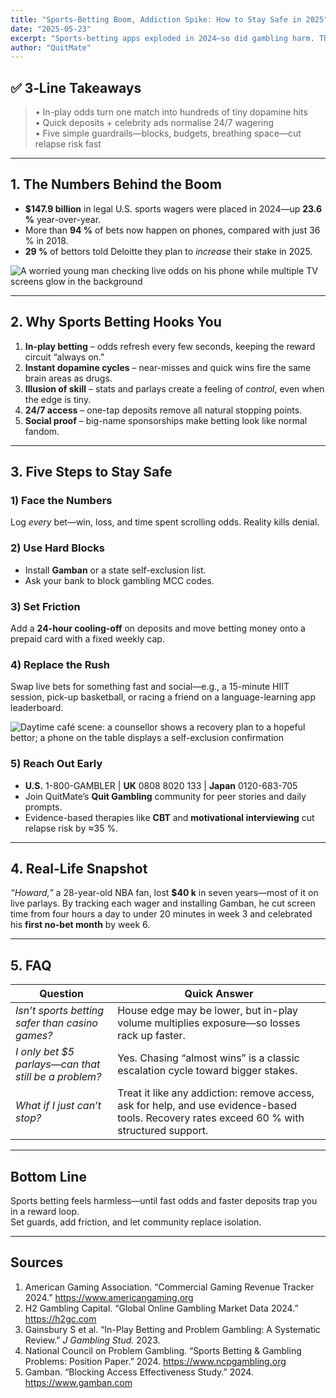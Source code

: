 ```yaml
---
title: "Sports-Betting Boom, Addiction Spike: How to Stay Safe in 2025"
date: "2025-05-23"
excerpt: "Sports-betting apps exploded in 2024—so did gambling harm. This plain-English guide explains *why* in-play odds hook you and offers five science-backed guardrails to protect your money and mental health. QuitMate makes each step easier."
author: "QuitMate"
---
```


## ✅ **3‑Line Takeaways** 
> • In-play odds turn one match into hundreds of tiny dopamine hits  
> • Quick deposits + celebrity ads normalise 24/7 wagering  
> • Five simple guardrails—blocks, budgets, breathing space—cut relapse risk fast

---

## 1. The Numbers Behind the Boom

- **$147.9 billion** in legal U.S. sports wagers were placed in 2024—up **23.6 %** year-over-year.
- More than **94 %** of bets now happen on phones, compared with just 36 % in 2018.
- **29 %** of bettors told Deloitte they plan to _increase_ their stake in 2025.

![A worried young man checking live odds on his phone while multiple TV screens glow in the background](sports-betting-young.png)

---

## 2. Why Sports Betting Hooks You

1. **In-play betting** – odds refresh every few seconds, keeping the reward circuit “always on.”
2. **Instant dopamine cycles** – near-misses and quick wins fire the same brain areas as drugs.
3. **Illusion of skill** – stats and parlays create a feeling of _control_, even when the edge is tiny.
4. **24/7 access** – one-tap deposits remove all natural stopping points.
5. **Social proof** – big-name sponsorships make betting look like normal fandom.

---

## 3. Five Steps to Stay Safe

### 1) Face the Numbers

Log _every_ bet—win, loss, and time spent scrolling odds. Reality kills denial.

### 2) Use Hard Blocks

- Install **Gamban** or a state self-exclusion list.
- Ask your bank to block gambling MCC codes.

### 3) Set Friction

Add a **24-hour cooling-off** on deposits and move betting money onto a prepaid card with a fixed weekly cap.

### 4) Replace the Rush

Swap live bets for something fast and social—e.g., a 15-minute HIIT session, pick-up basketball, or racing a friend on a language-learning app leaderboard.

![Daytime café scene: a counsellor shows a recovery plan to a hopeful bettor; a phone on the table displays a self-exclusion confirmation](sports-betting-old.png)

### 5) Reach Out Early

- **U.S.** 1-800-GAMBLER | **UK** 0808 8020 133 | **Japan** 0120-683-705
- Join QuitMate’s **Quit Gambling** community for peer stories and daily prompts.
- Evidence-based therapies like **CBT** and **motivational interviewing** cut relapse risk by ≈35 %.

---

## 4. Real-Life Snapshot

_“Howard,”_ a 28-year-old NBA fan, lost **$40 k** in seven years—most of it on live parlays. By tracking each wager and installing Gamban, he cut screen time from four hours a day to under 20 minutes in week 3 and celebrated his **first no-bet month** by week 6.

---

## 5. FAQ

| **Question**                                         | **Quick Answer**                                                                                                                            |
| ---------------------------------------------------- | ------------------------------------------------------------------------------------------------------------------------------------------- |
| _Isn’t sports betting safer than casino games?_      | House edge may be lower, but in-play volume multiplies exposure—so losses rack up faster.                                                   |
| _I only bet $5 parlays—can that still be a problem?_ | Yes. Chasing “almost wins” is a classic escalation cycle toward bigger stakes.                                                              |
| _What if I just can’t stop?_                         | Treat it like any addiction: remove access, ask for help, and use evidence-based tools. Recovery rates exceed 60 % with structured support. |

---

## Bottom Line

Sports betting feels harmless—until fast odds and faster deposits trap you in a reward loop.  
Set guards, add friction, and let community replace isolation.

---

## Sources

1. American Gaming Association. “Commercial Gaming Revenue Tracker 2024.” <https://www.americangaming.org>
2. H2 Gambling Capital. “Global Online Gambling Market Data 2024.” <https://h2gc.com>
3. Gainsbury S et al. “In-Play Betting and Problem Gambling: A Systematic Review.” _J Gambling Stud._ 2023.
4. National Council on Problem Gambling. “Sports Betting & Gambling Problems: Position Paper.” 2024. <https://www.ncpgambling.org>
5. Gamban. “Blocking Access Effectiveness Study.” 2024. <https://www.gamban.com>
